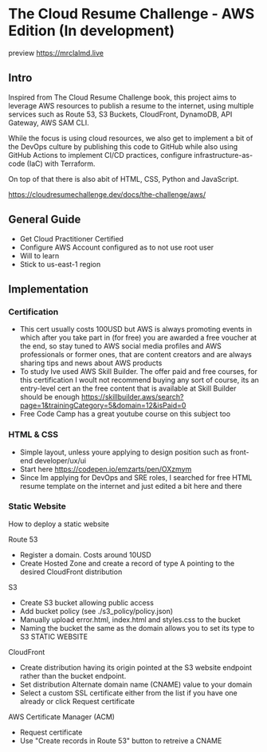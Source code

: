 # The Cloud Resume Challenge - AWS Edition (In development)
preview https://mrclalmd.live

## Intro
Inspired from The Cloud Resume Challenge book, this project aims to leverage AWS resources to publish a resume to the internet, using multiple services such as Route 53, S3 Buckets, CloudFront, DynamoDB, API Gateway, AWS SAM CLI.

While the focus is using cloud resources, we also get to implement a bit of the DevOps culture by publishing this code to GitHub while also using GitHub Actions to implement CI/CD practices, configure infrastructure-as-code (IaC) with Terraform. 

On top of that there is also abit of HTML, CSS, Python and JavaScript.

https://cloudresumechallenge.dev/docs/the-challenge/aws/

## General Guide
- Get Cloud Practitioner Certified
- Configure AWS Account configured as to not use root user
- Will to learn
- Stick to us-east-1 region

## Implementation

### Certification
- This cert usually costs 100USD but AWS is always promoting events in which after you take part in (for free) you are awarded a free voucher at the end, so stay tuned to AWS social media profiles and AWS professionals or former ones, that are content creators and are always sharing tips and news about AWS products
- To study Ive used AWS Skill Builder. The offer paid and free courses, for this certification I woult not recommend buying any sort of course, its an entry-level cert an the free content that is available at Skill Builder should be enough https://skillbuilder.aws/search?page=1&trainingCategory=5&domain=12&isPaid=0
- Free Code Camp has a great youtube course on this subject too

### HTML & CSS
- Simple layout, unless youre applying to design position such as front-end developer/ux/ui
- Start here https://codepen.io/emzarts/pen/OXzmym
- Since Im applying for DevOps and SRE roles, I searched for free HTML resume template on the internet and just edited a bit here and there

### Static Website
How to deploy a static website

Route 53
- Register a domain. Costs around 10USD
- Create Hosted Zone and create a record of type A pointing to the desired CloudFront distribution

S3
- Create S3 bucket allowing public access
- Add bucket policy (see ./s3_policy/policy.json)
- Manually upload error.html, index.html and styles.css to the bucket
- Naming the bucket the same as the domain allows you to set its type to S3 STATIC WEBSITE

CloudFront
- Create distribution having its origin pointed at the S3 website endpoint rather than the bucket endpoint.
- Set distribution Alternate domain name (CNAME) value to your domain
- Select a custom SSL certificate either from the list if you have one already or click Request certificate

AWS Certificate Manager (ACM)
- Request certificate 
- Use "Create records in Route 53" button to retreive a CNAME
